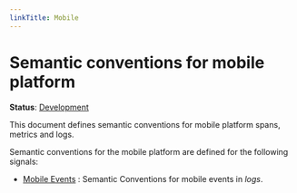 ```yaml
---
linkTitle: Mobile
---
```


# Semantic conventions for mobile platform

**Status**: [Development][DocumentStatus]

This document defines semantic conventions for mobile platform spans, metrics and logs.

Semantic conventions for the mobile platform are defined for the following signals:

* [Mobile Events](mobile-events.md) : Semantic Conventions for mobile events in *logs*.

[DocumentStatus]: https://opentelemetry.io/docs/specs/otel/document-status
